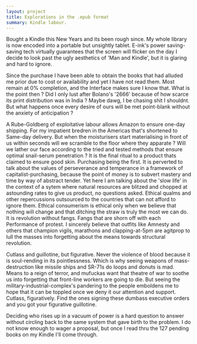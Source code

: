 ```yaml
---
layout: project
title: Explorations in the .epub format
summary: Kindle labour. 
---
```


Bought a Kindle this New Years and its been rough since. My whole library is now encoded into a portable but unsightly tablet. E-ink's power saving-saving tech virtually guarantees that the screen will flicker on the day I decide to look past the ugly aesthetics of 'Man and Kindle', but it is glaring and hard to ignore.

Since the purchase I have been able to obtain the books that had alluded me prior due to cost or availability and yet I have not read them. Most remain at 0% completion, and the Interface makes sure I know that. What is the point then ? Did I only lust after Bolano's '2666' because of how scarce its print distribution was in India ? Maybe dawg, I be chasing shit I shouldnt. But what happens once every desire of ours will be met point-blank without the anxiety of anticipation ?

A Rube-Goldberg of exploitative labour allows Amazon to ensure one-day shipping. For my impatient bredren in the Americas that's shortened to Same-day delivery. But when the moisturisers start materialising in front of us within seconds will we scramble to the floor where they apparate ? Will we lather our face according to the tried and tested methods that ensure optimal snail-serum penetration ? It is the final ritual to a product thats claimed to ensure good skin. Purchasing being the first. It is perverted to talk about the values of perseverance and temperance in a framework of capitalist-purchasing, because the point of money is to subvert mastery and time by way of abstract tender. Yet here I am talking about the 'slow life' in the context of a sytem where natural resources are blitzed and chopped at astounding rates to give us product, no questions asked. Ethical qualms and other repercussions outsourced to the countries that can not afford to ignore them. Ethical consumerism is ethical only when we believe that nothing will change and that ditching the straw is truly the most we can do. It is revolution without fangs. Fangs that are shorn off with each Performance of protest. I sincerely believe that outfits like Amnesty and others that champion vigils, marathons and clapping-at-5pm are agitprop to lull the masses into forgetting about the means towards structural revolution.

Cutlass and guillotine, but figurative. Never the violence of blood because it is soul-rending in its pointlessness. Which is why seeing weapons of mass-destruction like missile ships and SR-71s do loops and donuts is mad. Means to a reign of terror, and mufuckas want that theatre of war to soothe us into forgetting that front-line workers are going to die. But seeing the military-industrial-complex's pandering to the people emboldens me to hope that it can be toppled once we deny it our attention and support. Cutlass, figuratively. Find the ones signing these dumbass executive orders and you got your figurative guillotine.

Deciding who rises up in a vacuum of power is a hard question to answer without circling back to the same system that gave birth to the problem. I do not know enough to wager a proposal, but once I read thru the 127 pending books on my Kindle I'll come through.


